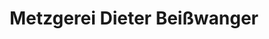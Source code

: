 ---
title: "Metzgerei Dieter Beißwanger"
url: /boebingen-an-der-rems/metzgerei-dieter-beisswanger/
shop: Metzgerei
---